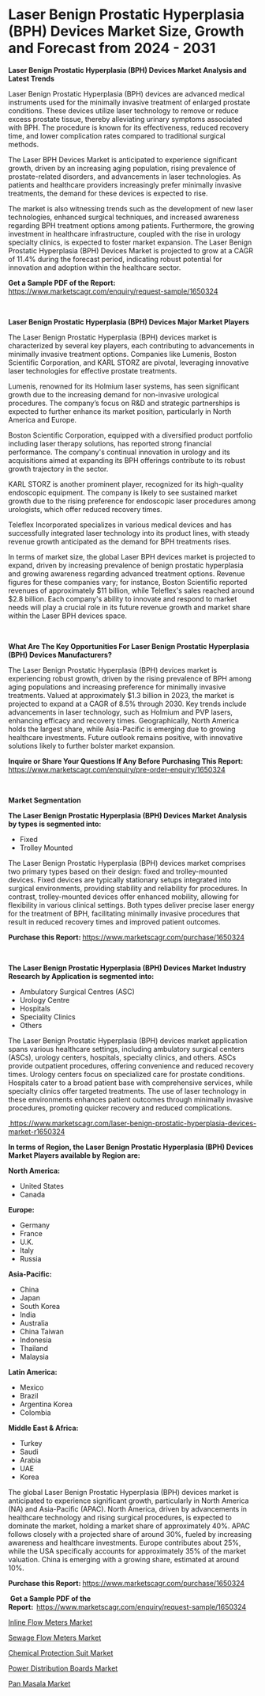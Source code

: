 <p><h1>Laser Benign Prostatic Hyperplasia (BPH) Devices Market Size, Growth and Forecast from 2024 - 2031</h1></p><p><strong>Laser Benign Prostatic Hyperplasia (BPH) Devices Market Analysis and Latest Trends</strong></p>
<p><p>Laser Benign Prostatic Hyperplasia (BPH) devices are advanced medical instruments used for the minimally invasive treatment of enlarged prostate conditions. These devices utilize laser technology to remove or reduce excess prostate tissue, thereby alleviating urinary symptoms associated with BPH. The procedure is known for its effectiveness, reduced recovery time, and lower complication rates compared to traditional surgical methods.</p><p>The Laser BPH Devices Market is anticipated to experience significant growth, driven by an increasing aging population, rising prevalence of prostate-related disorders, and advancements in laser technologies. As patients and healthcare providers increasingly prefer minimally invasive treatments, the demand for these devices is expected to rise. </p><p>The market is also witnessing trends such as the development of new laser technologies, enhanced surgical techniques, and increased awareness regarding BPH treatment options among patients. Furthermore, the growing investment in healthcare infrastructure, coupled with the rise in urology specialty clinics, is expected to foster market expansion. The Laser Benign Prostatic Hyperplasia (BPH) Devices Market is projected to grow at a CAGR of 11.4% during the forecast period, indicating robust potential for innovation and adoption within the healthcare sector.</p></p>
<p><strong>Get a Sample PDF of the Report:&nbsp;</strong> <a href="https://www.marketscagr.com/enquiry/request-sample/1650324?utm_campaign=1267&utm_medium=2&utm_source=Github&utm_content=ia&utm_term=26092024&utm_id=laser-benign-prostatic-hyperplasia-bph-devices">https://www.marketscagr.com/enquiry/request-sample/1650324</a></p>
<p>&nbsp;</p>
<p><strong>Laser Benign Prostatic Hyperplasia (BPH) Devices Major Market Players</strong></p>
<p><p>The Laser Benign Prostatic Hyperplasia (BPH) devices market is characterized by several key players, each contributing to advancements in minimally invasive treatment options. Companies like Lumenis, Boston Scientific Corporation, and KARL STORZ are pivotal, leveraging innovative laser technologies for effective prostate treatments.</p><p>Lumenis, renowned for its Holmium laser systems, has seen significant growth due to the increasing demand for non-invasive urological procedures. The company’s focus on R&D and strategic partnerships is expected to further enhance its market position, particularly in North America and Europe.</p><p>Boston Scientific Corporation, equipped with a diversified product portfolio including laser therapy solutions, has reported strong financial performance. The company's continual innovation in urology and its acquisitions aimed at expanding its BPH offerings contribute to its robust growth trajectory in the sector.</p><p>KARL STORZ is another prominent player, recognized for its high-quality endoscopic equipment. The company is likely to see sustained market growth due to the rising preference for endoscopic laser procedures among urologists, which offer reduced recovery times.</p><p>Teleflex Incorporated specializes in various medical devices and has successfully integrated laser technology into its product lines, with steady revenue growth anticipated as the demand for BPH treatments rises.</p><p>In terms of market size, the global Laser BPH devices market is projected to expand, driven by increasing prevalence of benign prostatic hyperplasia and growing awareness regarding advanced treatment options. Revenue figures for these companies vary; for instance, Boston Scientific reported revenues of approximately $11 billion, while Teleflex's sales reached around $2.8 billion. Each company's ability to innovate and respond to market needs will play a crucial role in its future revenue growth and market share within the Laser BPH devices space.</p></p>
<p>&nbsp;</p>
<p><strong>What Are The Key Opportunities For Laser Benign Prostatic Hyperplasia (BPH) Devices Manufacturers?</strong></p>
<p><p>The Laser Benign Prostatic Hyperplasia (BPH) devices market is experiencing robust growth, driven by the rising prevalence of BPH among aging populations and increasing preference for minimally invasive treatments. Valued at approximately $1.3 billion in 2023, the market is projected to expand at a CAGR of 8.5% through 2030. Key trends include advancements in laser technology, such as Holmium and PVP lasers, enhancing efficacy and recovery times. Geographically, North America holds the largest share, while Asia-Pacific is emerging due to growing healthcare investments. Future outlook remains positive, with innovative solutions likely to further bolster market expansion.</p></p>
<p><strong>Inquire or Share Your Questions If Any Before Purchasing This Report:</strong> <a href="https://www.marketscagr.com/enquiry/pre-order-enquiry/1650324?utm_campaign=1267&utm_medium=2&utm_source=Github&utm_content=ia&utm_term=26092024&utm_id=laser-benign-prostatic-hyperplasia-bph-devices">https://www.marketscagr.com/enquiry/pre-order-enquiry/1650324</a></p>
<p>&nbsp;</p>
<p><strong>Market Segmentation</strong></p>
<p><strong>The Laser Benign Prostatic Hyperplasia (BPH) Devices Market Analysis by types is segmented into:</strong></p>
<p><ul><li>Fixed</li><li>Trolley Mounted</li></ul></p>
<p><p>The Laser Benign Prostatic Hyperplasia (BPH) devices market comprises two primary types based on their design: fixed and trolley-mounted devices. Fixed devices are typically stationary setups integrated into surgical environments, providing stability and reliability for procedures. In contrast, trolley-mounted devices offer enhanced mobility, allowing for flexibility in various clinical settings. Both types deliver precise laser energy for the treatment of BPH, facilitating minimally invasive procedures that result in reduced recovery times and improved patient outcomes.</p></p>
<p><strong>Purchase this Report:&nbsp;</strong><a href="https://www.marketscagr.com/purchase/1650324?utm_campaign=1267&utm_medium=2&utm_source=Github&utm_content=ia&utm_term=26092024&utm_id=laser-benign-prostatic-hyperplasia-bph-devices">https://www.marketscagr.com/purchase/1650324</a></p>
<p>&nbsp;</p>
<p><strong>The Laser Benign Prostatic Hyperplasia (BPH) Devices Market Industry Research by Application is segmented into:</strong></p>
<p><ul><li>Ambulatory Surgical Centres (ASC)</li><li>Urology Centre</li><li>Hospitals</li><li>Speciality Clinics</li><li>Others</li></ul></p>
<p><p>The Laser Benign Prostatic Hyperplasia (BPH) devices market application spans various healthcare settings, including ambulatory surgical centers (ASCs), urology centers, hospitals, specialty clinics, and others. ASCs provide outpatient procedures, offering convenience and reduced recovery times. Urology centers focus on specialized care for prostate conditions. Hospitals cater to a broad patient base with comprehensive services, while specialty clinics offer targeted treatments. The use of laser technology in these environments enhances patient outcomes through minimally invasive procedures, promoting quicker recovery and reduced complications.</p></p>
<p><a href="https://www.marketscagr.com/laser-benign-prostatic-hyperplasia-devices-market-r1650324?utm_campaign=1267&utm_medium=2&utm_source=Github&utm_content=ia&utm_term=26092024&utm_id=laser-benign-prostatic-hyperplasia-bph-devices">&nbsp;https://www.marketscagr.com/laser-benign-prostatic-hyperplasia-devices-market-r1650324</a></p>
<p><strong>In terms of Region, the Laser Benign Prostatic Hyperplasia (BPH) Devices Market Players available by Region are:</strong></p>
<p>
    <p> <strong> North America: </strong>
        <ul>
            <li>United States</li>
            <li>Canada</li>
        </ul>
        </p> 
    <p> <strong> Europe: </strong>
        <ul>
            <li>Germany</li>
            <li>France</li>
            <li>U.K.</li>
            <li>Italy</li>
            <li>Russia</li>
        </ul>
        </p> 
    <p> <strong> Asia-Pacific: </strong>
        <ul>
            <li>China</li>
            <li>Japan</li>
            <li>South Korea</li>
            <li>India</li>
            <li>Australia</li>
            <li>China Taiwan</li>
            <li>Indonesia</li>
            <li>Thailand</li>
            <li>Malaysia</li>
        </ul>
        </p> 
    <p> <strong> Latin America: </strong>
        <ul>
            <li>Mexico</li>
            <li>Brazil</li>
            <li>Argentina Korea</li>
            <li>Colombia</li>
        </ul>
        </p> 
    <p> <strong> Middle East & Africa: </strong>
        <ul>
            <li>Turkey</li>
            <li>Saudi</li>
            <li>Arabia</li>
            <li>UAE</li>
            <li>Korea</li>
        </ul>
    </p>
    </p>
<p><p>The global Laser Benign Prostatic Hyperplasia (BPH) devices market is anticipated to experience significant growth, particularly in North America (NA) and Asia-Pacific (APAC). North America, driven by advancements in healthcare technology and rising surgical procedures, is expected to dominate the market, holding a market share of approximately 40%. APAC follows closely with a projected share of around 30%, fueled by increasing awareness and healthcare investments. Europe contributes about 25%, while the USA specifically accounts for approximately 35% of the market valuation. China is emerging with a growing share, estimated at around 10%.</p></p>
<p><strong>Purchase this Report: </strong><a href="https://www.marketscagr.com/purchase/1650324?utm_campaign=1267&utm_medium=2&utm_source=Github&utm_content=ia&utm_term=26092024&utm_id=laser-benign-prostatic-hyperplasia-bph-devices">https://www.marketscagr.com/purchase/1650324</a></p>
<p>&nbsp;<strong>Get a Sample PDF of the Report:&nbsp;&nbsp;</strong><a href="https://www.marketscagr.com/enquiry/request-sample/1650324?utm_campaign=1267&utm_medium=2&utm_source=Github&utm_content=ia&utm_term=26092024&utm_id=laser-benign-prostatic-hyperplasia-bph-devices">https://www.marketscagr.com/enquiry/request-sample/1650324</a></p>
<p><strong></strong></p>
<p><p><a href="https://www.linkedin.com/pulse/analyzing-inline-flow-meters-market-dynamics-growth-drivers-forecasted-em56e?trackingId=WA31X0dMSF6p%2F0Mf3ZYYqw%3D%3D&utm_campaign=1267&utm_medium=2&utm_source=Github&utm_content=ia&utm_term=26092024&utm_id=laser-benign-prostatic-hyperplasia-bph-devices">Inline Flow Meters Market</a></p><p><a href="https://www.linkedin.com/pulse/navigating-global-sewage-flow-meters-market-landscape-trends-uxpbe?trackingId=UripyvuGTrS3X8DLeck9iA%3D%3D&utm_campaign=1267&utm_medium=2&utm_source=Github&utm_content=ia&utm_term=26092024&utm_id=laser-benign-prostatic-hyperplasia-bph-devices">Sewage Flow Meters Market</a></p><p><a href="https://issuu.com/reportprime-2/docs/chemical-protection-suit-market-siz_076c6d7d987db7?utm_campaign=1267&utm_medium=2&utm_source=Github&utm_content=ia&utm_term=26092024&utm_id=laser-benign-prostatic-hyperplasia-bph-devices">Chemical Protection Suit Market</a></p><p><a href="https://www.linkedin.com/pulse/global-power-distribution-boards-market-landscape-future-yhxoe?trackingId=aRdRl0fuTm22pFV6NG0gHA%3D%3D&utm_campaign=1267&utm_medium=2&utm_source=Github&utm_content=ia&utm_term=26092024&utm_id=laser-benign-prostatic-hyperplasia-bph-devices">Power Distribution Boards Market</a></p><p><a href="https://issuu.com/reportprime-2/docs/pan-masala-market-size-2030.pptx_e66641154ace18?utm_campaign=1267&utm_medium=2&utm_source=Github&utm_content=ia&utm_term=26092024&utm_id=laser-benign-prostatic-hyperplasia-bph-devices">Pan Masala Market</a></p></p>
